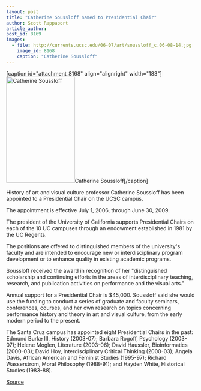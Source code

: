 ```yaml
---
layout: post
title: "Catherine Soussloff named to Presidential Chair"
author: Scott Rappaport
article_author: 
post_id: 8169
images:
  - file: http://currents.ucsc.edu/06-07/art/soussloff_c.06-08-14.jpg
    image_id: 8168
    caption: "Catherine Soussloff"
---
```


[caption id="attachment_8168" align="alignright" width="183"]<a href="http://dev-ucsc-news.pantheonsite.io/wp-content/uploads/2006/08/soussloff_c.06-08-14.jpg"><img class="size-full wp-image-8168" src="http://dev-ucsc-news.pantheonsite.io/wp-content/uploads/2006/08/soussloff_c.06-08-14.jpg" alt="Catherine Soussloff" width="183" height="283" /></a>Catherine Soussloff[/caption]
<a name="content" id="content"></a>
<p>
  History of art and visual culture professor Catherine Soussloff has been appointed to a Presidential Chair on the UCSC campus.
</p>
<p>
  The appointment is effective July 1, 2006, through June 30, 2009.
</p>
<p>
  The president of the University of California supports Presidential Chairs on each of the 10 UC campuses through an endowment established in 1981 by the UC Regents.
</p>
<p>
  The positions are offered to distinguished members of the university's faculty and are intended to encourage new or interdisciplinary program development or to enhance quality in existing academic programs.
</p>
<p>
  Soussloff received the award in recognition of her "distinguished scholarship and continuing efforts in the areas of interdisciplinary teaching, research, and publication activities on performance and the visual arts."
</p>
<p>
  Annual support for a Presidential Chair is $45,000. Soussloff said she would use the funding to conduct a series of graduate and faculty seminars, conferences, courses, and her own research on topics concerning performance history and theory in art and visual culture, from the early modern period to the present.
</p>
<p>
  The Santa Cruz campus has appointed eight Presidential Chairs in the past: Edmund Burke III, History (2003-07); Barbara Rogoff, Psychology (2003-07); Helene Moglen, Literature (2003-06); David Haussler, Bioinformatics (2000-03); David Hoy, Interdisciplinary Critical Thinking (2000-03); Angela Davis, African American and Feminist Studies (1995-97); Richard Wasserstrom, Moral Philosophy (1988-91); and Hayden White, Historical Studies (1983-88).
</p>
<p><a href="http://www1.ucsc.edu/currents/06-07/08-14/soussloff.asp" title="Permalink to soussloff">Source</a></p>
